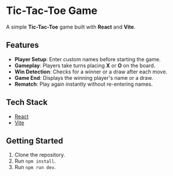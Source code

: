 # Tic-Tac-Toe Game

A simple **Tic-Tac-Toe** game built with **React** and **Vite**.

## Features
- **Player Setup**: Enter custom names before starting the game.
- **Gameplay**: Players take turns placing **X** or **O** on the board.
- **Win Detection**: Checks for a winner or a draw after each move.
- **Game End**: Displays the winning player's name or a draw.
- **Rematch**: Play again instantly without re-entering names.

## Tech Stack
- [React](https://react.dev/)
- [Vite](https://vitejs.dev/)

## Getting Started
1. Clone the repository.
2. Run `npm install`.
3. Run `npm run dev`.